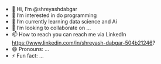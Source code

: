 - 👋 Hi, I’m @shreyashdabgar
- 👀 I’m interested in do programming 
- 🌱 I’m currently learning data science and Ai
- 💞️ I’m looking to collaborate on ...
- 📫 How to reach you can reach me via LinkedIn https://www.linkedin.com/in/shreyash-dabgar-504b21246?
- 😄 Pronouns: ...
- ⚡ Fun fact: ...

<!---
shreyashdabgar/shreyashdabgar is a ✨ special ✨ repository because its `README.md` (this file) appears on your GitHub profile.
You can click the Preview link to take a look at your changes.
--->
